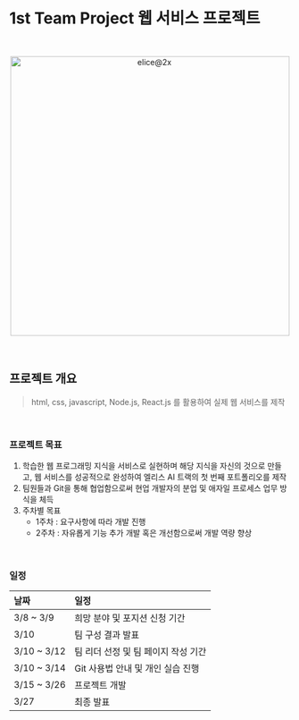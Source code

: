 # **1st Team Project 웹 서비스 프로젝트**

<br>
<p align="center"><img width="500" alt="elice@2x" src="https://user-images.githubusercontent.com/97582839/177148531-741ba76e-6ada-4d9c-a5f6-1a494c6e7efd.png"></p>
<br>

## **프로젝트 개요**
> html, css, javascript, Node.js, React.js 를 활용하여 실제 웹 서비스를 제작

<br>

### **프로젝트 목표**

1. 학습한 웹 프로그래밍 지식을 서비스로 실현하며 해당 지식을 자신의 것으로 만들고, 웹 서비스를 성공적으로 완성하여 엘리스 AI 트랙의 첫 번째 포트폴리오를 제작
2. 팀원들과 Git을 통해 협업함으로써 현업 개발자의 분업 및 애자일 프로세스 업무 방식을 체득
3. 주차별 목표
	- 1주차 : 요구사항에 따라 개발 진행
	- 2주차 : 자유롭게 기능 추가 개발 혹은 개선함으로써 개발 역량 향상

<br>

### **일정**

| **날짜** | **일정** |
| :--- | :--- |
| 3/8 ~ 3/9 | 희망 분야 및 포지션 신청 기간 |
| 3/10 | 팀 구성 결과 발표 |
| 3/10 ~ 3/12 | 팀 리더 선정 및 팀 페이지 작성 기간 |
| 3/10 ~ 3/14 | Git 사용법 안내 및 개인 실습 진행 |
| 3/15 ~ 3/26 | 프로젝트 개발 |
| 3/27 | 최종 발표 |



